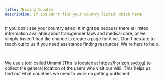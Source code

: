 ```yaml
---
title: Missing Country
description: If you can't find your country listed, check here!
---
```


If you don't see your country listed, it might be because there is limited information available about transgender laws and medical care, or we simply haven't had the chance to create a page for it yet. Don't hesitate to reach out to us if you need assistance finding resources! We're here to help.

<br />

We use a tool called Umami (This is located at https://horizon.syd.gg) to collect the general location of the users who visit our wiki. This helps us find out what countries we need to work on getting published!